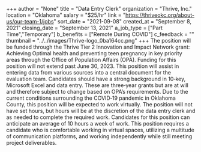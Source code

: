 +++
author = "None"
title = "Data Entry Clerk"
organization = "Thrive, Inc."
location = "Oklahoma"
salary = "$25/hr"
link = "https://thriveokc.org/about-us/our-team-1/jobs"
sort_date = "2021-09-08"
created_at = "September 8, 2021"
closing_date = "September 13, 2021"
a_job_type = ["Part Time","Temporary"]
b_benefits = ["Remote During COVID"]
c_feedback = ""
thumbnail = "../../images/Thrive-logo_0ba164cc.png"
+++
The position will be funded through the Thrive Tier 2 Innovation and Impact Network grant: Achieving Optimal health and preventing teen pregnancy in key priority areas through the Office of Population Affairs (OPA). Funding for this position will not extend past June 30, 2023. This position will assist in entering data from various sources into a central document for the evaluation team. Candidates
should have a strong background in 10‐key, Microsoft Excel and data entry. These are three‐year grants but are at will and therefore subject to change based on OPA’s requirements. Due to the current conditions surrounding the COVID‐19 pandemic in Oklahoma County, this position will be expected to work virtually. The position will not have set hours, but hours will be at the discretion of the data entry clerk and as needed to complete the required work. Candidates for this position can anticipate an average of 10 hours a week of work. This position requires a candidate who is comfortable working in virtual spaces, utilizing a multitude of communication platforms, and working independently while still meeting project deliverables.  
